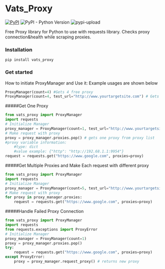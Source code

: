# Vats_Proxy

[![PyPI](https://shields.io/pypi/v/vats_proxy.svg?color=blue)](https://pypi.python.org/pypi/vats_proxy)
![PyPI - Python Version](https://img.shields.io/pypi/pyversions/vats_proxy?color=green&label=python%20versions&logo=python&logoColor=blue)
![pypi-upload](https://github.com/PIMPfiction/vats_proxy/actions/workflows/python-publish.yml/badge.svg)

Free Proxy library for Python to use with requests library.
Checks proxy connection&health while scraping proxies.

### Installation
```
pip install vats_proxy
```
### Get started
How to initiate ProxyManager and Use it: Example usages are shown below

```Python
ProxyManager(count=4) #Gets 4 free proxy
ProxyManager(count=4, test_url="http://www.yourtargetsite.com") # Gets 4 proxy and test proxies by making requets to test_url
```
#####Get One Proxy
```Python
from vats_proxy import ProxyManager
import requests
# Initialize Manager
proxy_manager = ProxyManager(count=1, test_url="http://www.yourtargetsite.com") 
# Make request with proxy
proxy = proxy_manager.proxies.pop() # gets one proxy from proxy list
#proxy variable information:
	#type: dict
	#value example: {"http": "http://192.68.1.1:9954"}
request = requests.get("https://www.google.com", proxies=proxy)

```
#####Get Multiple Proxies and Make Each request with different proxy
```Python
from vats_proxy import ProxyManager
import requests
# Initialize Manager
proxy_manager = ProxyManager(count=5, test_url="http://www.yourtargetsite.com")
# Make request with proxy
for proxy in proxy_manager.proxies:
	request = requests.get("https://www.google.com", proxies=proxy)
```
#####Handle Failed Proxy Connection

```Python
from vats_proxy import ProxyManager
import requests
from requests.exceptions import ProxyError
# Initialize Manager
proxy_manager = ProxyManager(count=1)
proxy = proxy_manager.proxies.pop()
try:
	request = requests.get("https://www.google.com", proxies=proxy)
except ProxyError:
	proxy = proxy_manager.request_proxy() # returns new proxy
```

